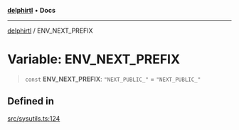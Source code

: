 [**delphirtl**](../README.md) • **Docs**

***

[delphirtl](../globals.md) / ENV\_NEXT\_PREFIX

# Variable: ENV\_NEXT\_PREFIX

> `const` **ENV\_NEXT\_PREFIX**: `"NEXT_PUBLIC_"` = `"NEXT_PUBLIC_"`

## Defined in

[src/sysutils.ts:124](https://github.com/chuacw/delphirtl/blob/88492fbb2ae6ff649ca664adf641bd7af7998170/src/sysutils.ts#L124)
